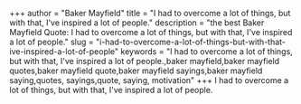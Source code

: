 +++
author = "Baker Mayfield"
title = "I had to overcome a lot of things, but with that, I've inspired a lot of people."
description = "the best Baker Mayfield Quote: I had to overcome a lot of things, but with that, I've inspired a lot of people."
slug = "i-had-to-overcome-a-lot-of-things-but-with-that-ive-inspired-a-lot-of-people"
keywords = "I had to overcome a lot of things, but with that, I've inspired a lot of people.,baker mayfield,baker mayfield quotes,baker mayfield quote,baker mayfield sayings,baker mayfield saying,quotes, sayings,quote, saying, motivation"
+++
I had to overcome a lot of things, but with that, I've inspired a lot of people.

